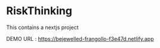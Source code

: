 # RiskThinking
This contains a nextjs project  

DEMO URL : https://bejewelled-frangollo-f3e47d.netlify.app
